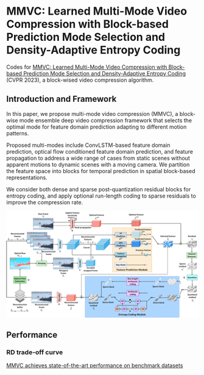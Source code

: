 # MMVC: Learned Multi-Mode Video Compression with Block-based Prediction Mode Selection and Density-Adaptive Entropy Coding
Codes for [MMVC: Learned Multi-Mode Video Compression with Block-based Prediction Mode Selection and Density-Adaptive Entropy Coding](https://openaccess.thecvf.com/content/CVPR2023/papers/Liu_MMVC_Learned_Multi-Mode_Video_Compression_With_Block-Based_Prediction_Mode_Selection_CVPR_2023_paper.pdf) (CVPR 2023), a block-wised video compression algorithm.

## Introduction and Framework
In this paper, we propose multi-mode video compression (MMVC), a block-wise mode ensemble deep video compression framework that selects the optimal mode for feature domain prediction adapting to different motion patterns.

Proposed multi-modes include ConvLSTM-based feature domain prediction, optical flow conditioned feature domain prediction, and feature propagation to address a wide range of cases from static scenes without apparent motions to dynamic scenes with a moving camera. We partition the feature space into blocks for temporal prediction in spatial block-based representations.

We consider both dense and sparse post-quantization residual blocks for entropy coding, and apply optional run-length coding to sparse residuals to improve the compression rate.

![Flow chart](https://github.com/BowenL0218/MMVC_video_codec/blob/main/Images/Flowchart.png)

## Performance
### RD trade-off curve
[MMVC achieves state-of-the-art performance on benchmark datasets](https://github.com/BowenL0218/MMVC_video_codec/blob/main/Images/Curve.png)


